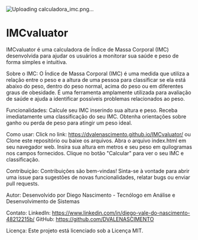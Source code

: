 ![Uploading calculadora_imc.png…]()

# IMCvaluator
IMCvaluator é uma calculadora de Índice de Massa Corporal (IMC) desenvolvida para ajudar os usuários a monitorar sua saúde e peso de forma simples e intuitiva.

Sobre o IMC:
O Índice de Massa Corporal (IMC) é uma medida que utiliza a relação entre o peso e a altura de uma pessoa para classificar se ela está abaixo do peso, dentro do peso normal, acima do peso ou em diferentes graus de obesidade. É uma ferramenta amplamente utilizada para avaliação de saúde e ajuda a identificar possíveis problemas relacionados ao peso.

Funcionalidades:
Calcule seu IMC inserindo sua altura e peso.
Receba imediatamente uma classificação do seu IMC.
Obtenha orientações sobre ganho ou perda de peso para atingir um peso ideal.

Como usar:
Click no link: https://dvalenascimento.github.io/IMCvaluator/
ou
Clone este repositório ou baixe os arquivos.
Abra o arquivo index.html em seu navegador web.
Insira sua altura em metros e seu peso em quilogramas nos campos fornecidos.
Clique no botão "Calcular" para ver o seu IMC e classificação.

Contribuição:
Contribuições são bem-vindas! Sinta-se à vontade para abrir uma issue para sugestões de novas funcionalidades, relatar bugs ou enviar pull requests.

Autor:
Desenvolvido por Diego Nascimento - Tecnólogo em Análise e Desenvolvimento de Sistemas

Contato:
LinkedIn: https://www.linkedin.com/in/diego-vale-do-nascimento-48212215b/
GitHub: https://github.com/DVALENASCIMENTO

Licença:
Este projeto está licenciado sob a Licença MIT.
